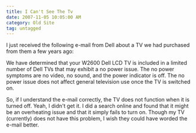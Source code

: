 ```yaml
---
title: I Can't See The Tv
date: 2007-11-05 10:05:00 AM
category: Old Site
tag: untagged
---
```


I just received the following e-mail from Dell about a TV we had purchased from them a few years ago:

We have determined that your W2600 Dell LCD TV is included in a limited number of Dell TVs that may exhibit a no power issue. The no power symptoms are no video, no sound, and the power indicator is off. The no power issue does not affect general television use once the TV is switched on.

So, if I understand the e-mail correctly, the TV does not function when it is turned off. Yeah, I didn't get it. I did a search online and found that it might be an overheating issue and that it simply fails to turn on. Though my TV (currently) does not have this problem, I wish they could have worded the e-mail better.
